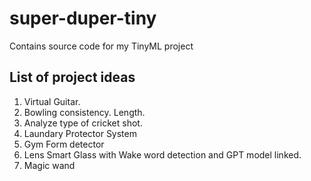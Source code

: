 # super-duper-tiny
Contains source code for my TinyML project


## List of project ideas

1. Virtual Guitar.
2. Bowling consistency. Length.
3. Analyze type of cricket shot.
4. Laundary Protector System
5. Gym Form detector
6. Lens Smart Glass with Wake word detection and GPT model linked.
7. Magic wand
